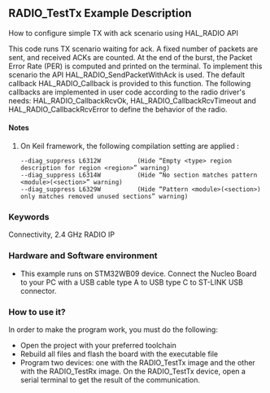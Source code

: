 ## __RADIO_TestTx Example Description__

How to configure simple TX with ack scenario using HAL_RADIO API

This code runs TX scenario waiting for ack. A fixed number of packets are sent, and received ACKs are counted.
At the end of the burst, the Packet Error Rate (PER) is computed and printed on the terminal.
To implement this scenario the API HAL_RADIO_SendPacketWithAck is used. The default callback HAL_RADIO_Callback is provided to this function.
The following callbacks are implemented in user code according to the radio driver's needs: 
HAL_RADIO_CallbackRcvOk, HAL_RADIO_CallbackRcvTimeout and HAL_RADIO_CallbackRcvError to define the behavior of the radio.

#### __Notes__
                                            
 1. On Keil framework, the following compilation setting are applied :
    
        --diag_suppress L6312W          (Hide “Empty <type> region description for region <region>” warning)
        --diag_suppress L6314W          (Hide “No section matches pattern <module>(<section>” warning)
        --diag_suppress L6329W          (Hide “Pattern <module>(<section>) only matches removed unused sections” warning)


### __Keywords__

Connectivity, 2.4 GHz RADIO IP

### __Hardware and Software environment__

  - This example runs on STM32WB09 device.
    Connect the Nucleo Board to your PC with a USB cable type A to USB type C to ST-LINK USB connector. 

### __How to use it?__

In order to make the program work, you must do the following:

 - Open the project with your preferred toolchain
 - Rebuild all files and flash the board with the executable file 
 - Program two devices: one with the RADIO_TestTx image and the other with the RADIO_TestRx image. On the RADIO_TestTx device, open a serial terminal to get the result of the communication.
 
